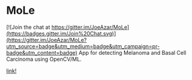 # MoLe

[![Join the chat at https://gitter.im/JoeAzar/MoLe](https://badges.gitter.im/Join%20Chat.svg)](https://gitter.im/JoeAzar/MoLe?utm_source=badge&utm_medium=badge&utm_campaign=pr-badge&utm_content=badge)
App for detecting Melanoma and Basal Cell Carcinoma using OpenCV/ML.

[link!](http://joeazar.github.io/SkinCancerDetector/index.html)
